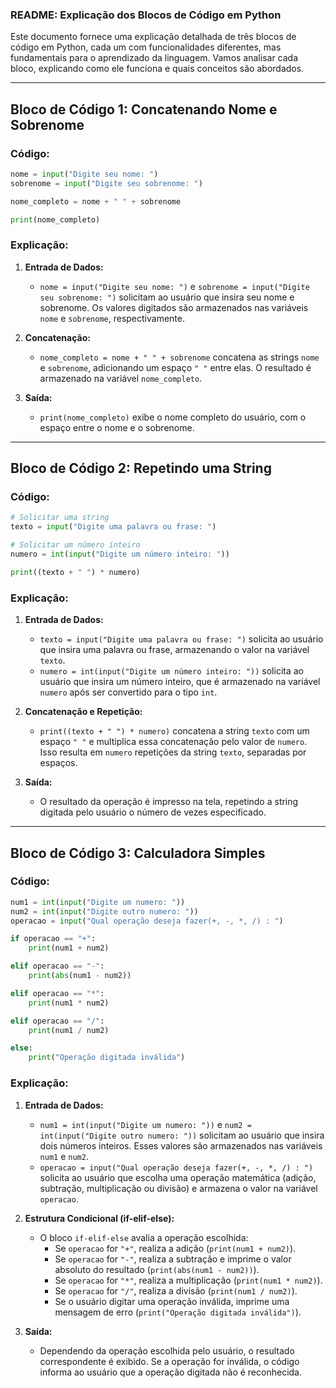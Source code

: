 ### **README: Explicação dos Blocos de Código em Python**

Este documento fornece uma explicação detalhada de três blocos de código em Python, cada um com funcionalidades diferentes, mas fundamentais para o aprendizado da linguagem. Vamos analisar cada bloco, explicando como ele funciona e quais conceitos são abordados.

---

## **Bloco de Código 1: Concatenando Nome e Sobrenome**

### **Código:**
```python
nome = input("Digite seu nome: ")
sobrenome = input("Digite seu sobrenome: ")

nome_completo = nome + " " + sobrenome

print(nome_completo)
```

### **Explicação:**

1. **Entrada de Dados:**
   - `nome = input("Digite seu nome: ")` e `sobrenome = input("Digite seu sobrenome: ")` solicitam ao usuário que insira seu nome e sobrenome. Os valores digitados são armazenados nas variáveis `nome` e `sobrenome`, respectivamente.

2. **Concatenação:**
   - `nome_completo = nome + " " + sobrenome` concatena as strings `nome` e `sobrenome`, adicionando um espaço `" "` entre elas. O resultado é armazenado na variável `nome_completo`.

3. **Saída:**
   - `print(nome_completo)` exibe o nome completo do usuário, com o espaço entre o nome e o sobrenome.

---

## **Bloco de Código 2: Repetindo uma String**

### **Código:**
```python
# Solicitar uma string
texto = input("Digite uma palavra ou frase: ")

# Solicitar um número inteiro
numero = int(input("Digite um número inteiro: "))

print((texto + " ") * numero)
```

### **Explicação:**

1. **Entrada de Dados:**
   - `texto = input("Digite uma palavra ou frase: ")` solicita ao usuário que insira uma palavra ou frase, armazenando o valor na variável `texto`.
   - `numero = int(input("Digite um número inteiro: "))` solicita ao usuário que insira um número inteiro, que é armazenado na variável `numero` após ser convertido para o tipo `int`.

2. **Concatenação e Repetição:**
   - `print((texto + " ") * numero)` concatena a string `texto` com um espaço `" "` e multiplica essa concatenação pelo valor de `numero`. Isso resulta em `numero` repetições da string `texto`, separadas por espaços.

3. **Saída:**
   - O resultado da operação é impresso na tela, repetindo a string digitada pelo usuário o número de vezes especificado.

---

## **Bloco de Código 3: Calculadora Simples**

### **Código:**
```python
num1 = int(input("Digite um numero: "))
num2 = int(input("Digite outro numero: "))
operacao = input("Qual operação deseja fazer(+, -, *, /) : ")

if operacao == "+":
    print(num1 + num2)

elif operacao == "-":
    print(abs(num1 - num2))

elif operacao == "*":
    print(num1 * num2)

elif operacao == "/":
    print(num1 / num2)

else:
    print("Operação digitada inválida")
```

### **Explicação:**

1. **Entrada de Dados:**
   - `num1 = int(input("Digite um numero: "))` e `num2 = int(input("Digite outro numero: "))` solicitam ao usuário que insira dois números inteiros. Esses valores são armazenados nas variáveis `num1` e `num2`.
   - `operacao = input("Qual operação deseja fazer(+, -, *, /) : ")` solicita ao usuário que escolha uma operação matemática (adição, subtração, multiplicação ou divisão) e armazena o valor na variável `operacao`.

2. **Estrutura Condicional (if-elif-else):**
   - O bloco `if-elif-else` avalia a operação escolhida:
     - Se `operacao` for `"+"`, realiza a adição (`print(num1 + num2)`).
     - Se `operacao` for `"-"`, realiza a subtração e imprime o valor absoluto do resultado (`print(abs(num1 - num2))`).
     - Se `operacao` for `"*"`, realiza a multiplicação (`print(num1 * num2)`).
     - Se `operacao` for `"/"`, realiza a divisão (`print(num1 / num2)`).
     - Se o usuário digitar uma operação inválida, imprime uma mensagem de erro (`print("Operação digitada inválida")`).

3. **Saída:**
   - Dependendo da operação escolhida pelo usuário, o resultado correspondente é exibido. Se a operação for inválida, o código informa ao usuário que a operação digitada não é reconhecida.
